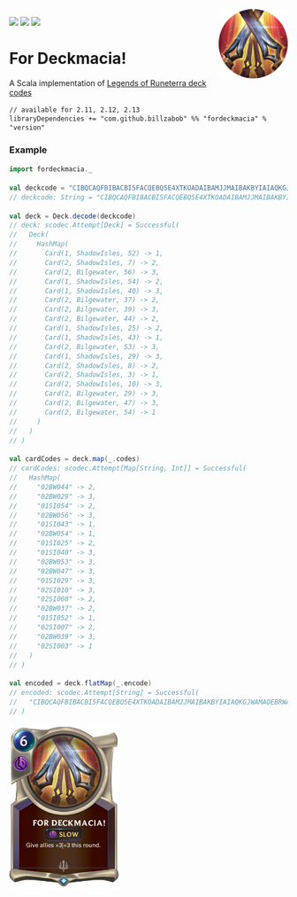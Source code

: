 <img align="right" src="https://github.com/Billzabob/ForDeckmacia/blob/master/src/main/resources/demacia.png" height="125px" style="padding-left: 20px"/>


[![](https://github.com/Billzabob/ForDeckmacia/workflows/build/badge.svg)](https://github.com/Billzabob/ForDeckmacia/actions?query=workflow%3Abuild)
[![](https://codecov.io/gh/Billzabob/ForDeckmacia/branch/master/graph/badge.svg)](https://codecov.io/gh/Billzabob/ForDeckmacia)
[![](https://img.shields.io/nexus/r/com.github.billzabob/fordeckmacia_2.13?color=success&nexusVersion=2&server=https%3A%2F%2Foss.sonatype.org)](https://oss.sonatype.org/content/repositories/releases/com/github/billzabob/fordeckmacia_2.13)

# For Deckmacia!

A Scala implementation of [Legends of Runeterra deck codes](https://developer.riotgames.com/docs/lor#deck-codes)

```
// available for 2.11, 2.12, 2.13
libraryDependencies += "com.github.billzabob" %% "fordeckmacia" % "version"
```

### Example ###

```scala
import fordeckmacia._

val deckcode = "CIBQCAQFBIBACBI5FACQEBQ5E4XTKOADAIBAMJJMAIBAKBYIAIAQKGJWAMAQEBRWAEBAKAYCAECSWNA"
// deckcode: String = "CIBQCAQFBIBACBI5FACQEBQ5E4XTKOADAIBAMJJMAIBAKBYIAIAQKGJWAMAQEBRWAEBAKAYCAECSWNA"

val deck = Deck.decode(deckcode)
// deck: scodec.Attempt[Deck] = Successful(
//   Deck(
//     HashMap(
//       Card(1, ShadowIsles, 52) -> 1,
//       Card(2, ShadowIsles, 7) -> 2,
//       Card(2, Bilgewater, 56) -> 3,
//       Card(1, ShadowIsles, 54) -> 2,
//       Card(1, ShadowIsles, 40) -> 3,
//       Card(2, Bilgewater, 37) -> 2,
//       Card(2, Bilgewater, 39) -> 3,
//       Card(2, Bilgewater, 44) -> 2,
//       Card(1, ShadowIsles, 25) -> 2,
//       Card(1, ShadowIsles, 43) -> 1,
//       Card(2, Bilgewater, 53) -> 3,
//       Card(1, ShadowIsles, 29) -> 3,
//       Card(2, ShadowIsles, 8) -> 2,
//       Card(2, ShadowIsles, 3) -> 1,
//       Card(2, ShadowIsles, 10) -> 3,
//       Card(2, Bilgewater, 29) -> 3,
//       Card(2, Bilgewater, 47) -> 3,
//       Card(2, Bilgewater, 54) -> 1
//     )
//   )
// )

val cardCodes = deck.map(_.codes)
// cardCodes: scodec.Attempt[Map[String, Int]] = Successful(
//   HashMap(
//     "02BW044" -> 2,
//     "02BW029" -> 3,
//     "01SI054" -> 2,
//     "02BW056" -> 3,
//     "01SI043" -> 1,
//     "02BW054" -> 1,
//     "01SI025" -> 2,
//     "01SI040" -> 3,
//     "02BW053" -> 3,
//     "02BW047" -> 3,
//     "01SI029" -> 3,
//     "02SI010" -> 3,
//     "02SI008" -> 2,
//     "02BW037" -> 2,
//     "01SI052" -> 1,
//     "02SI007" -> 2,
//     "02BW039" -> 3,
//     "02SI003" -> 1
//   )
// )

val encoded = deck.flatMap(_.encode)
// encoded: scodec.Attempt[String] = Successful(
//   "CIBQCAQFBIBACBI5FACQEBQ5E4XTKOADAIBAMJJMAIBAKBYIAIAQKGJWAMAQEBRWAEBAKAYCAECSWNA"
// )
```

<img src="https://github.com/Billzabob/ForDeckmacia/blob/master/src/main/resources/ForDeckmacia.png" height="300px"/>
